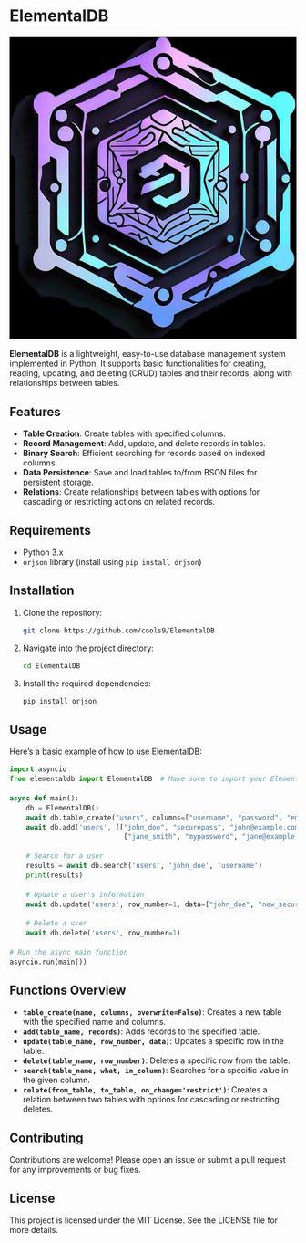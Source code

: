# ElementalDB

![ElementalDB Diagram](ElementalDB.jpg)

**ElementalDB** is a lightweight, easy-to-use database management system implemented in Python. It supports basic functionalities for creating, reading, updating, and deleting (CRUD) tables and their records, along with relationships between tables.

## Features

- **Table Creation**: Create tables with specified columns.
- **Record Management**: Add, update, and delete records in tables.
- **Binary Search**: Efficient searching for records based on indexed columns.
- **Data Persistence**: Save and load tables to/from BSON files for persistent storage.
- **Relations**: Create relationships between tables with options for cascading or restricting actions on related records.

## Requirements

- Python 3.x
- `orjson` library (install using `pip install orjson`)

## Installation

1. Clone the repository:

   ```bash
   git clone https://github.com/cools9/ElementalDB
   ```

2. Navigate into the project directory:

   ```bash
   cd ElementalDB
   ```

3. Install the required dependencies:

   ```bash
   pip install orjson
   ```

## Usage

Here’s a basic example of how to use ElementalDB:

```python
import asyncio
from elementaldb import ElementalDB  # Make sure to import your ElementalDB class

async def main():
    db = ElementalDB()
    await db.table_create("users", columns=["username", "password", "email"])
    await db.add('users', [["john_doe", "securepass", "john@example.com"],
                            ["jane_smith", "mypassword", "jane@example.com"]])

    # Search for a user
    results = await db.search('users', 'john_doe', 'username')
    print(results)

    # Update a user's information
    await db.update('users', row_number=1, data=["john_doe", "new_securepass", "john_new@example.com"])

    # Delete a user
    await db.delete('users', row_number=1)

# Run the async main function
asyncio.run(main())
```

## Functions Overview

- **`table_create(name, columns, overwrite=False)`**: Creates a new table with the specified name and columns.
- **`add(table_name, records)`**: Adds records to the specified table.
- **`update(table_name, row_number, data)`**: Updates a specific row in the table.
- **`delete(table_name, row_number)`**: Deletes a specific row from the table.
- **`search(table_name, what, in_column)`**: Searches for a specific value in the given column.
- **`relate(from_table, to_table, on_change='restrict')`**: Creates a relation between two tables with options for cascading or restricting deletes.

## Contributing

Contributions are welcome! Please open an issue or submit a pull request for any improvements or bug fixes.

## License

This project is licensed under the MIT License. See the LICENSE file for more details.
